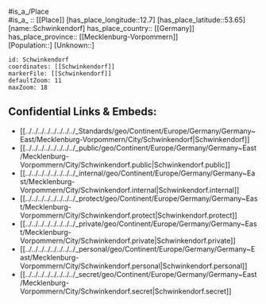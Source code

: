﻿---
location: [53.65,12.7] 
mapzoom: [7,12] 
mapmarker: city 
type: City
tags:
- geo/City


SpocWebEntityId: 34123
isDeleted: false
confidential: public

---
#is_a_/Place  
#is_a_ :: [[Place]] 
[has_place_longitude::12.7] 
[has_place_latitude::53.65] 
[name::Schwinkendorf] 
has_place_country:: [[Germany]]  
has_place_province:: [[Mecklenburg-Vorpommern]]  
[Population::] 
[Unknown::] 


```leaflet
id: Schwinkendorf
coordinates: [[Schwinkendorf]] 
markerFile: [[Schwinkendorf]] 
defaultZoom: 11 
maxZoom: 18
```


## Confidential Links & Embeds: 
- [[../../../../../../../../_Standards/geo/Continent/Europe/Germany/Germany~East/Mecklenburg-Vorpommern/City/Schwinkendorf|Schwinkendorf]] 
- [[../../../../../../../../_public/geo/Continent/Europe/Germany/Germany~East/Mecklenburg-Vorpommern/City/Schwinkendorf.public|Schwinkendorf.public]] 
- [[../../../../../../../../_internal/geo/Continent/Europe/Germany/Germany~East/Mecklenburg-Vorpommern/City/Schwinkendorf.internal|Schwinkendorf.internal]] 
- [[../../../../../../../../_protect/geo/Continent/Europe/Germany/Germany~East/Mecklenburg-Vorpommern/City/Schwinkendorf.protect|Schwinkendorf.protect]] 
- [[../../../../../../../../_private/geo/Continent/Europe/Germany/Germany~East/Mecklenburg-Vorpommern/City/Schwinkendorf.private|Schwinkendorf.private]] 
- [[../../../../../../../../_personal/geo/Continent/Europe/Germany/Germany~East/Mecklenburg-Vorpommern/City/Schwinkendorf.personal|Schwinkendorf.personal]] 
- [[../../../../../../../../_secret/geo/Continent/Europe/Germany/Germany~East/Mecklenburg-Vorpommern/City/Schwinkendorf.secret|Schwinkendorf.secret]] 
